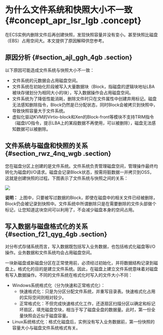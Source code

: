 # 为什么文件系统和快照大小不一致 {#concept_apr_lsr_lgb .concept}

在ECS实例内删除文件后再创建快照，发现快照容量并没有变小。甚至快照比磁盘（EBS）占用空间大。本文提供了原因解释供您参考。

## 原因分析 {#section_ajl_ggh_4gb .section}

以下原因可能造成文件系统与快照大小不一致：

-   文件系统的元数据会占用磁盘空间。
-   文件系统在初始化阶段被写入大量数据块（Block，指磁盘的逻辑块地址LBA被块存储划分为相同大小的块），写入数据操作会占用磁盘空间。
-   文件系统为了降低性能消耗，删除文件时只在文件属性中创建弃用标记。磁盘无法感知删除指令，Block仍然是已分配状态，同时Block会被拷贝到快照中，导致快照容量大于文件系统。
-   虚拟化驱动KVM的Virtio-block和Xen的Block-front等模块不支持TRIM指令（磁盘I/O指令，提示LBA上的某段数据不再使用，可以被删除），磁盘无法感知数据可以被删除。

## 文件系统与磁盘和快照的关系 {#section_rwz_4nq_wgb .section}

您在磁盘分区上创建的是文件系统。文件系统负责管理磁盘空间，管理操作最终均转化为磁盘的I/O请求。磁盘会记录Block状态，按需将脏数据一并拷贝到OSS，这就是创建快照的过程。下图表示了文件系统与快照之间的关系：

![](http://static-aliyun-doc.oss-cn-hangzhou.aliyuncs.com/assets/img/10122/155108331939434_zh-CN.png)

**说明：** 上图中，只要被写过数据的Block，即使在磁盘中的相关文件已经被删除，Block仍会被记录到快照中。文件系统中所谓删除只是在需要删除的文件头部做个标记，让您知道这块空间可以利用了，不会减少磁盘本身的空间占用。

## 写入数据与磁盘格式化的关系 {#section_f21_qyg_4gb .section}

对分布式存储系统而言，写入数据既包括写入业务数据，也包括格式化磁盘等I/O操作。业务数据和文件系统均会占用磁盘空间。

一块新磁盘或新磁盘分区在正常使用前，必须经过初始化，并将数据结构记录到磁盘上。格式化的目的是建立文件系统。因此，在磁盘上建立文件系统意味着对磁盘有写入数据操作。不同的文件系统在格式化时写入的文件大小不同：

-   Windows系统格式化（分为快速和正常格式化）：
    -   快速格式化：只是为分区分配文件系统，并重写目录表。快速格式化占用的实际空间则相对较少。
    -   正常格式化：不但完成快速格式化工作，还逐扇区扫描分区以确定和标记坏扇区，填充磁盘空块，相当于写了磁盘全盘的数据量。此时，第一份全量快照会近似于磁盘容量。
-   Linux系统格式化：格式化磁盘后，实例没有写入业务数据前，第一份快照的容量大小与磁盘文件系统格式有关。

